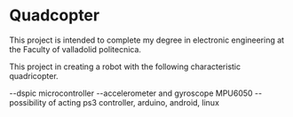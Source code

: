 Quadcopter
==========

This project is intended to complete my degree in electronic engineering at the Faculty of valladolid politecnica.

This project in creating a robot with the following characteristic quadricopter.

--dspic microcontroller
--accelerometer and gyroscope MPU6050
--possibility of acting ps3 controller, arduino, android, linux

